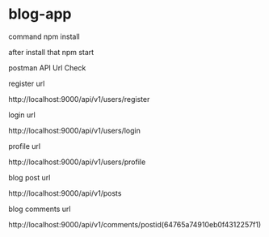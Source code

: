 # blog-app

command npm install

after install that
npm start


postman API Url Check

register url

http://localhost:9000/api/v1/users/register

login url

http://localhost:9000/api/v1/users/login

profile url

http://localhost:9000/api/v1/users/profile


blog post url

http://localhost:9000/api/v1/posts

blog comments url

http://localhost:9000/api/v1/comments/postid(64765a74910eb0f4312257f1)



